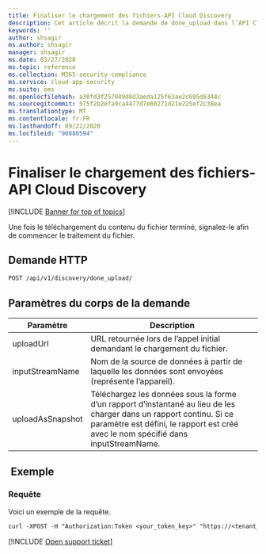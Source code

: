 ```yaml
---
title: Finaliser le chargement des fichiers-API Cloud Discovery
description: Cet article décrit la demande de done_upload dans l’API Cloud Discovery de Cloud App Security.
keywords: ''
author: shsagir
ms.author: shsagir
manager: shsagir
ms.date: 03/27/2020
ms.topic: reference
ms.collection: M365-security-compliance
ms.service: cloud-app-security
ms.suite: ems
ms.openlocfilehash: a30fd3f257089d8d3aeda125f63ae2c695d6344c
ms.sourcegitcommit: 575f2b2efa9ca4477d7e60271d21e225ef2c38ea
ms.translationtype: MT
ms.contentlocale: fr-FR
ms.lasthandoff: 09/22/2020
ms.locfileid: "90880594"
---
```

# <a name="finalize-file-upload---cloud-discovery-api"></a>Finaliser le chargement des fichiers-API Cloud Discovery

[!INCLUDE [Banner for top of topics](includes/banner.md)]

Une fois le téléchargement du contenu du fichier terminé, signalez-le afin de commencer le traitement du fichier.

## <a name="http-request"></a>Demande HTTP

```rest
POST /api/v1/discovery/done_upload/
```

## <a name="request-body-parameters"></a>Paramètres du corps de la demande

| Paramètre | Description |
| --- | --- |
| uploadUrl | URL retournée lors de l’appel initial demandant le chargement du fichier. |
| inputStreamName | Nom de la source de données à partir de laquelle les données sont envoyées (représente l’appareil). |
| uploadAsSnapshot | Téléchargez les données sous la forme d’un rapport d’instantané au lieu de les charger dans un rapport continu. Si ce paramètre est défini, le rapport est créé avec le nom spécifié dans inputStreamName. |

## <a name="example"></a> Exemple

### <a name="request"></a>Requête

Voici un exemple de la requête.

```rest
curl -XPOST -H "Authorization:Token <your_token_key>" "https://<tenant_id>.<tenant_region>.contoso.com/api/v1/discovery/done_upload/" -d "uploadUrl=<initiate_file_upload_response_url>"
```

[!INCLUDE [Open support ticket](includes/support.md)]
